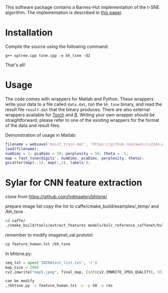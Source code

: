 
This software package contains a Barnes-Hut implementation of the t-SNE algorithm. The implementation is described in [this paper](http://lvdmaaten.github.io/publications/papers/JMLR_2014.pdf).


# Installation #

Compile the source using the following command:

```
g++ sptree.cpp tsne.cpp -o bh_tsne -O2
```

That's all!

# Usage #

The code comes with wrappers for Matlab and Python. These wrappers write your data to a file called `data.dat`, run the `bh_tsne` binary, and read the result file `result.dat` that the binary produces. There are also external wrappers available for [Torch](https://github.com/clementfarabet/manifold) and [R](https://github.com/jkrijthe/Rtsne). Writing your own wrapper should be straightforward; please refer to one of the existing wrappers for the format of the data and result files.

Demonstration of usage in Matlab:

```matlab
filename = websave('mnist_train.mat', 'https://github.com/awni/cs224n-pa4/blob/master/Simple_tSNE/mnist_train.mat?raw=true');
load(filename);
numDims = 2; pcaDims = 50; perplexity = 50; theta = .5;
map = fast_tsne(digits', numDims, pcaDims, perplexity, theta);
gscatter(map(:,1), map(:,2), labels');
```

# Sylar for CNN feature extraction

clone from https://github.com/lvdmaaten/bhtsne/

prepare image list
copy the list to caffe/cmake_build/examples/_temp/ and /bh_tsne
```bash
cd caffe/
./cmake_build/tools/extract_features models/bvlc_reference_caffenet/bvlc_reference_caffenet.caffemodel cmake_build/examples/_temp/imagenet_val.prototxt fc7 cmake_build/examples/_temp/features 12 leveldb GPU 0 >> feature_human.txt
```
remember to modify imagenet_val.prototxt
```bash
cp feature_human.txt /bh_tsne
```
In bhtsne.py:
```python
seq_txt = open('INIRAtest_list.txt', 'r')
map_size = 2000
cv2.imwrite("map5.jpeg", final_map, [int(cv2.IMWRITE_JPEG_QUALITY), 95])
```
```bash
can be modify
./bhtsne.py -i feature_human.txt -v -p 50 -o res
```
